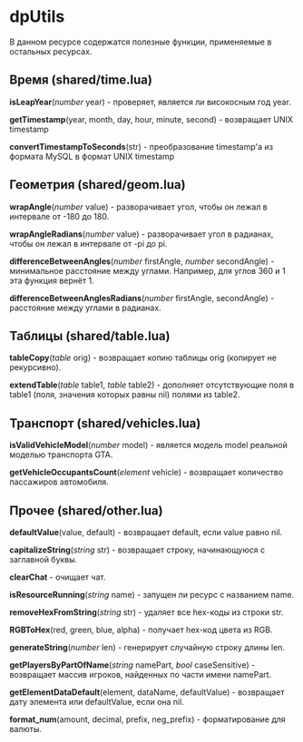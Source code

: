 # dpUtils
В данном ресурсе содержатся полезные функции, применяемые в остальных ресурсах.

## Время (shared/time.lua)
__isLeapYear__(_number_ year) - проверяет, является ли високосным год year.

__getTimestamp__(year, month, day, hour, minute, second) - возвращает UNIX timestamp

__convertTimestampToSeconds__(str) - преобразование timestamp'а из формата MySQL в формат UNIX timestamp

## Геометрия (shared/geom.lua)
__wrapAngle__(_number_ value) - разворачивает угол, чтобы он лежал в интервале от -180 до 180.

__wrapAngleRadians__(_number_ value) - разворачивает угол в радианах, чтобы он лежал в интервале от -pi до pi.

__differenceBetweenAngles__(_number_ firstAngle, _number_ secondAngle) - минимальное расстояние между углами. Например, для углов 360 и 1 эта функция вернёт 1.

__differenceBetweenAnglesRadians__(_number_ firstAngle, secondAngle) - расстояние между углами в радианах.

## Таблицы (shared/table.lua)
__tableCopy__(_table_ orig) - возвращает копию таблицы orig (копирует не рекурсивно).

__extendTable__(_table_ table1, _table_ table2) - дополняет отсутствующие поля в table1 (поля, значения которых равны nil) полями из table2.

## Транспорт (shared/vehicles.lua)
__isValidVehicleModel__(_number_ model) - является модель model реальной моделью транспорта GTA.

__getVehicleOccupantsCount__(_element_ vehicle) - возвращает количество пассажиров автомобиля.

## Прочее (shared/other.lua)
__defaultValue__(value, default) - возвращает default, если value равно nil.

__capitalizeString__(_string_ str) - возвращает строку, начинающуюся с заглавной буквы.

__clearChat__ - очищает чат.

__isResourceRunning__(_string_ name) - запущен ли ресурс с названием name.

__removeHexFromString__(_string_ str) - удаляет все hex-коды из строки str.

__RGBToHex__(red, green, blue, alpha) - получает hex-код цвета из RGB.

__generateString__(_number_ len) - генерирует случайную строку длины len.

__getPlayersByPartOfName__(_string_ namePart, _bool_ caseSensitive) - возвращает массив игроков, найденных по части имени namePart.

__getElementDataDefault__(element, dataName, defaultValue) - возвращает дату элемента или defaultValue, если она nil.

__format_num__(amount, decimal, prefix, neg_prefix) - форматирование для валюты.